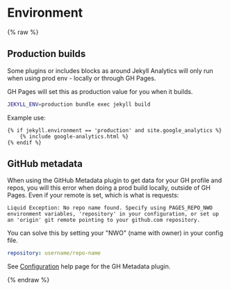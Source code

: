 # Environment


{% raw %}

## Production builds

Some plugins or includes blocks as around Jekyll Analytics will only run when using prod env - locally or through GH Pages.

GH Pages will set this as production value for you when it builds.

```sh
JEKYLL_ENV=production bundle exec jekyll build
```

Example use:

```liquid
{% if jekyll.environment == 'production' and site.google_analytics %}
    {% include google-analytics.html %}
{% endif %}
```


## GitHub metadata

When using the GitHub Metadata plugin to get data for your GH profile and repos, you will this error when doing a prod build locally, outside of GH Pages. Even if your remote is set, which is what is requests:

```
Liquid Exception: No repo name found. Specify using PAGES_REPO_NWO environment variables, 'repository' in your configuration, or set up an 'origin' git remote pointing to your github.com repository.
```

You can solve this by setting your "NWO" (name with owner) in your config file.

```yaml
repository: username/repo-name
```

See [Configuration](https://jekyll.github.io/github-metadata/configuration/) help page for the GH Metadata plugin.


{% endraw %}
